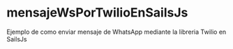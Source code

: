 # mensajeWsPorTwilioEnSailsJs
Ejemplo de como enviar mensaje de WhatsApp mediante la libreria Twilio en SailsJs

